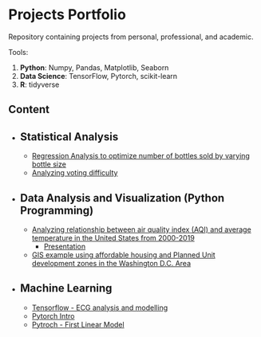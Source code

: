 # Projects Portfolio
Repository containing projects from personal, professional, and academic. 

Tools:
  1. **Python**: Numpy, Pandas, Matplotlib, Seaborn
  2. **Data Science**: TensorFlow, Pytorch, scikit-learn
  3. **R**: tidyverse

## Content
- ## Statistical Analysis
  - [Regression Analysis to optimize number of bottles sold by varying bottle size](https://github.com/zfenton/Portfolio/blob/Main/school_projects/Coy_Ote_Liquor_EDA_and_Report.Rmd)
  - [Analyzing voting difficulty](https://github.com/zfenton/Portfolio/blob/Main/school_projects/analyzing_voting_difficulty.Rmd)
- ## Data Analysis and Visualization (Python Programming)
  - [Analyzing relationship between air quality index (AQI) and average temperature in the United States from 2000-2019](https://github.com/zfenton/Portfolio/blob/Main/school_projects/DataSci200_code.ipynb)
    - [Presentation](https://github.com/zfenton/Portfolio/blob/Main/school_projects/Datasci200_Final_Project_presentation.pdf)
  - [GIS example using affordable housing and Planned Unit development zones in the Washington D.C. Area](https://github.com/zfenton/Portfolio/blob/Main/GIS_example.ipynb)
- ## Machine Learning
  - [Tensorflow - ECG analysis and modelling](https://github.com/zfenton/UCBMIDS_W207_finalProject)
  - [Pytorch Intro](https://github.com/zfenton/Portfolio/blob/Main/pytorch_explore.ipynb)
  - [Pytroch - First Linear Model](https://github.com/zfenton/Portfolio/blob/Main/pytorch_FirstLinearModel.ipynb) 
